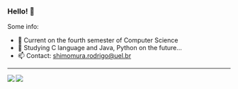 ### Hello! 👋

Some info:

- 🔭 Current on the fourth semester of Computer Science
- 🌱 Studying C language and Java, Python on the future...
- 📫 Contact: shimomura.rodrigo@uel.br

---------------------------------------------------------------

<p align="center">
  <img align="left" src="https://github-readme-stats.vercel.app/api?username=rmshimomura&theme=highcontrast&count_private=true&border_color=white&show_icons=true&border_radius=20" />
  <img align="left" src="https://github-readme-stats.vercel.app/api/top-langs/?username=rmshimomura&layout=compact&theme=highcontrast&border_color=white&border_radius=20&langs_count=10" />
</p>
